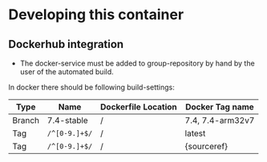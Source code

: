 # Developing this container


## Dockerhub integration

- The docker-service must be added to group-repository by hand
  by the user of the automated build.
  
In docker there should be following build-settings:

| Type | Name | Dockerfile Location | Docker Tag name |
|--------|---------------|---------------------|--------------------|
| Branch | 7.4-stable    | /                   | 7.4, 7.4-arm32v7   |
| Tag    | `/^[0-9.]+$/` | /                   | latest          |
| Tag    | `/^[0-9.]+$/` | /                   | {sourceref} |